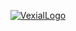 <div align="center">
  <p>
    <a href="https://vexial.xyz"><img src="/vexial.png" alt="VexialLogo" /></a>
  </p>
</div>
